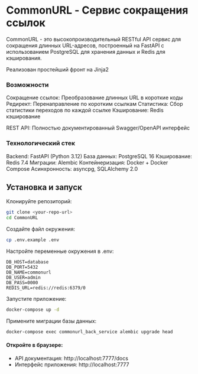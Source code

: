 # CommonURL - Сервис сокращения ссылок
CommonURL - это высокопроизводительный RESTful API сервис для сокращения длинных URL-адресов, построенный на FastAPI с использованием PostgreSQL для хранения данных и Redis для кэширования.

Реализован простейший фронт на Jinja2

### Возможности
Сокращение ссылок: Преобразование длинных URL в короткие коды
Редирект: Перенаправление по коротким ссылкам
Статистика: Сбор статистики переходов по каждой ссылке
Кэширование: Redis кэширование

REST API: Полностью документированный Swagger/OpenAPI интерфейс

### Технологический стек
Backend: FastAPI (Python 3.12)
База данных: PostgreSQL 16
Кэширование: Redis 7.4
Миграции: Alembic
Контейнеризация: Docker + Docker Compose
Асинхронность: asyncpg, SQLAlchemy 2.0

## Установка и запуск
Клонируйте репозиторий:
```bash
git clone <your-repo-url>
cd CommonURL
```

Создайте файл окружения:
```bash
cp .env.example .env
```

Настройте переменные окружения в .env:
```env
DB_HOST=database
DB_PORT=5432
DB_NAME=commonurl
DB_USER=admin
DB_PASS=0000
REDIS_URL=redis://redis:6379/0
```

Запустите приложение:
```bash
docker-compose up -d
```

Примените миграции базы данных:
```bash
docker-compose exec commonurl_back_service alembic upgrade head
```

#### Откройте в браузере:
- API документация: http://localhost:7777/docs
- Интерфейс приложения: http://localhost:7777
